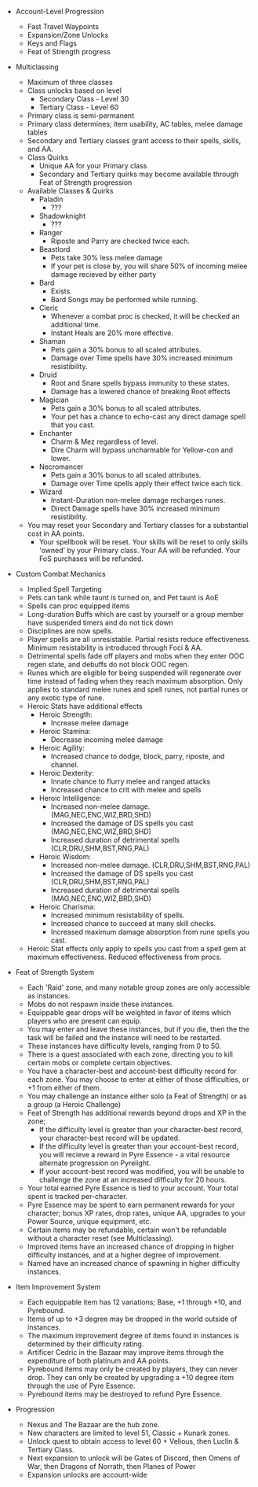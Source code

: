 * Account-Level Progression
  - Fast Travel Waypoints
  - Expansion/Zone Unlocks
  - Keys and Flags
  - Feat of Strength progress
  
* Multiclassing
  - Maximum of three classes
  - Class unlocks based on level
	- Secondary Class - Level 30
	- Tertiary Class  - Level 60
  - Primary class is semi-permanent
  - Primary class determines; item usability, AC tables, melee damage tables
  - Secondary and Tertiary classes grant access to their spells, skills, and AA.
  - Class Quirks
    - Unique AA for your Primary class
	- Secondary and Tertiary quirks may become available through Feat of Strength progression
  - Available Classes & Quirks
    - Paladin
		- ???
	- Shadowknight
		- ???
	- Ranger
		- Riposte and Parry are checked twice each.
	- Beastlord
	    - Pets take 30% less melee damage
		- If your pet is close by, you will share 50% of incoming melee damage recieved by either party
	- Bard
		- Exists.
		- Bard Songs may be performed while running.
	- Cleric
		- Whenever a combat proc is checked, it will be checked an additional time.
		- Instant Heals are 20% more effective.
	- Shaman
		- Pets gain a 30% bonus to all scaled attributes.
		- Damage over Time spells have 30% increased minimum resistibility.
	- Druid
		- Root and Snare spells bypass immunity to these states.
		- Damage has a lowered chance of breaking Root effects
	- Magician
		- Pets gain a 30% bonus to all scaled attributes.
		- Your pet has a chance to echo-cast any direct damage spell that you cast.
	- Enchanter
		- Charm & Mez regardless of level.
		- Dire Charm will bypass uncharmable for Yellow-con and lower.
	- Necromancer
		- Pets gain a 30% bonus to all scaled attributes.
		- Damage over Time spells apply their effect twice each tick.
	- Wizard
		- Instant-Duration non-melee damage recharges runes.
		- Direct Damage spells have 30% increased minimum resistibility.
  - You may reset your Secondary and Tertiary classes for a substantial cost in AA points.
	- Your spellbook will be reset. Your skills will be reset to only skills 'owned' by your Primary class. Your AA will be refunded. Your FoS purchases will be refunded.
		
* Custom Combat Mechanics
  - Implied Spell Targeting
  - Pets can tank while taunt is turned on, and Pet taunt is AoE
  - Spells can proc equipped items
  - Long-duration Buffs which are cast by yourself or a group member have suspended timers and do not tick down
  - Disciplines are now spells.
  - Player spells are all unresistable. Partial resists reduce effectiveness. Minimum resistability is introduced through Foci & AA.
  - Detrimental spells fade off players and mobs when they enter OOC regen state, and debuffs do not block OOC regen.
  - Runes which are eligible for being suspended will regenerate over time instead of fading when they reach maximum absorption. Only applies to standard melee runes and spell runes, not partial runes or any exotic type of rune.
  - Heroic Stats have additional effects
	- Heroic Strength: 
		* Increase melee damage
	- Heroic Stamina: 
		* Decrease incoming melee damage			
	- Heroic Agility:
		* Increased chance to dodge, block, parry, riposte, and channel.
	- Heroic Dexterity:
		* Innate chance to flurry melee and ranged attacks
		* Increased chance to crit with melee and spells
	- Heroic Intelligence:
		* Increased non-melee damage. (MAG,NEC,ENC,WIZ,BRD,SHD)
		* Increased the damage of DS spells you cast (MAG,NEC,ENC,WIZ,BRD,SHD)
		* Increased duration of detrimental spells (CLR,DRU,SHM,BST,RNG,PAL)
	- Heroic Wisdom:
		* Increased non-melee damage. (CLR,DRU,SHM,BST,RNG,PAL)
		* Increased the damage of DS spells you cast (CLR,DRU,SHM,BST,RNG,PAL)
		* Increased duration of detrimental spells (MAG,NEC,ENC,WIZ,BRD,SHD)
	- Heroic Charisma:
		* Increased minimum resistability of spells.
		* Increased chance to succeed at many skill checks.
		* Increased maximum damage absorption from rune spells you cast.
  - Heroic Stat effects only apply to spells you cast from a spell gem at maximum effectiveness. Reduced effectiveness from procs.
  
* Feat of Strength System
	 - Each 'Raid' zone, and many notable group zones are only accessible as instances.
	 - Mobs do not respawn inside these instances.
	 - Equippable gear drops will be weighted in favor of items which players who are present can equip.
	 - You may enter and leave these instances, but if you die, then the the task will be failed and the instance will need to be restarted.
	 - These instances have difficulty levels, ranging from 0 to 50.
	 - There is a quest associated with each zone, directing you to kill certain mobs or complete certain objectives.
	 - You have a character-best and account-best difficulty record for each zone. You may choose to enter at either of those difficulties, or +1 from either of them.
	 - You may challenge an instance either solo (a Feat of Strength) or as a group (a Heroic Challenge)
	 - Feat of Strength has additional rewards beyond drops and XP in the zone;
		- If the difficulty level is greater than your character-best record, your character-best record will be updated.
		- If the difficulty level is greater than your account-best record, you will recieve a reward in Pyre Essence - a vital resource alternate progression on Pyrelight.
		- If your account-best record was modified, you will be unable to challenge the zone at an increased difficulty for 20 hours.
	 - Your total earned Pyre Essence is tied to your account. Your total spent is tracked per-character.
	 - Pyre Essence may be spent to earn permanent rewards for your character; bonus XP rates, drop rates, unique AA, upgrades to your Power Source, unique equipment, etc.
	 - Certain items may be refundable, certain won't be refundable without a character reset (see Multiclassing).
	 - Improved items have an increased chance of dropping in higher difficulty instances, and at a higher degree of improvement. 
	 - Named have an increased chance of spawning in higher difficulty instances.
 
* Item Improvement System
	- Each equippable item has 12 variations; Base, +1 through +10, and Pyrebound.
	- Items of up to +3 degree may be dropped in the world outside of instances.
 	- The maximum improvement degree of items found in instances is determined by their difficulty rating.
 	- Artificer Cedric in the Bazaar may improve items through the expenditure of both platinum and AA points.
	- Pyrebound items may only be created by players, they can never drop. They can only be created by upgrading a +10 degree item through the use of Pyre Essence.
 	- Pyrebound items may be destroyed to refund Pyre Essence.
 
* Progression
 	- Nexus and The Bazaar are the hub zone.
 	- New characters are limited to level 51, Classic + Kunark zones.
	 - Unlock quest to obtain access to level 60 + Velious, then Luclin & Tertiary Class.
	 - Next expansion to unlock will be Gates of Discord, then Omens of War, then Dragons of Norrath, then Planes of Power
	 - Expansion unlocks are account-wide
